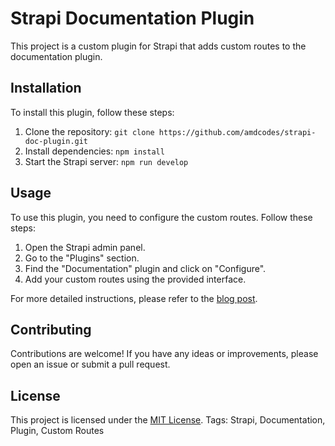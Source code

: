 # Strapi Documentation Plugin

This project is a custom plugin for Strapi that adds custom routes to the documentation plugin.

## Installation

To install this plugin, follow these steps:

1. Clone the repository: `git clone https://github.com/amdcodes/strapi-doc-plugin.git`
2. Install dependencies: `npm install`
3. Start the Strapi server: `npm run develop`

## Usage

To use this plugin, you need to configure the custom routes. Follow these steps:

1. Open the Strapi admin panel.
2. Go to the "Plugins" section.
3. Find the "Documentation" plugin and click on "Configure".
4. Add your custom routes using the provided interface.

For more detailed instructions, please refer to the [blog post](https://amd.codes/posts/how-to-add-custom-routes-to-strapi-documentation-plugin).

## Contributing

Contributions are welcome! If you have any ideas or improvements, please open an issue or submit a pull request.

## License

This project is licensed under the [MIT License](LICENSE).
Tags: Strapi, Documentation, Plugin, Custom Routes
